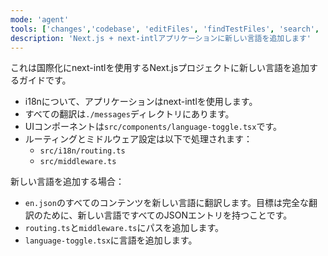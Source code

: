 ```yaml
---
mode: 'agent'
tools: ['changes','codebase', 'editFiles', 'findTestFiles', 'search', 'writeTest']
description: 'Next.js + next-intlアプリケーションに新しい言語を追加します'
---
```


これは国際化にnext-intlを使用するNext.jsプロジェクトに新しい言語を追加するガイドです。

- i18nについて、アプリケーションはnext-intlを使用します。
- すべての翻訳は`./messages`ディレクトリにあります。
- UIコンポーネントは`src/components/language-toggle.tsx`です。
- ルーティングとミドルウェア設定は以下で処理されます：
  - `src/i18n/routing.ts`
  - `src/middleware.ts`

新しい言語を追加する場合：

- `en.json`のすべてのコンテンツを新しい言語に翻訳します。目標は完全な翻訳のために、新しい言語ですべてのJSONエントリを持つことです。
- `routing.ts`と`middleware.ts`にパスを追加します。
- `language-toggle.tsx`に言語を追加します。